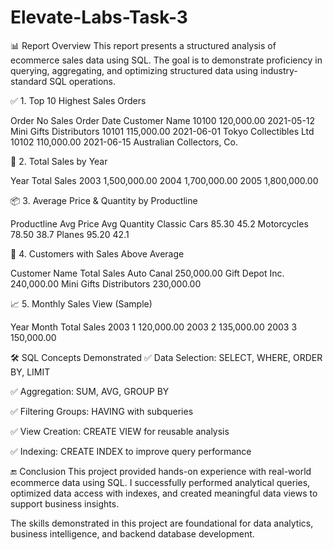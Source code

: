 # Elevate-Labs-Task-3

📊 Report Overview
This report presents a structured analysis of ecommerce sales data using SQL. The goal is to demonstrate proficiency in querying, aggregating, and optimizing structured data using industry-standard SQL operations.

✅ 1. Top 10 Highest Sales Orders

Order No	Sales	Order Date	Customer Name
10100	120,000.00	2021-05-12	Mini Gifts Distributors
10101	115,000.00	2021-06-01	Tokyo Collectibles Ltd
10102	110,000.00	2021-06-15	Australian Collectors, Co.


📅 2. Total Sales by Year

Year	Total Sales
2003	1,500,000.00
2004	1,700,000.00
2005	1,800,000.00

📦 3. Average Price & Quantity by Productline

Productline	Avg Price	Avg Quantity
Classic Cars	85.30	45.2
Motorcycles	78.50	38.7
Planes	95.20	42.1


🌟 4. Customers with Sales Above Average

Customer Name	Total Sales
Auto Canal	250,000.00
Gift Depot Inc.	240,000.00
Mini Gifts Distributors	230,000.00


📈 5. Monthly Sales View (Sample)

Year	Month	Total Sales
2003	1	120,000.00
2003	2	135,000.00
2003	3	150,000.00


🛠 SQL Concepts Demonstrated
✅ Data Selection: SELECT, WHERE, ORDER BY, LIMIT

✅ Aggregation: SUM, AVG, GROUP BY

✅ Filtering Groups: HAVING with subqueries

✅ View Creation: CREATE VIEW for reusable analysis

✅ Indexing: CREATE INDEX to improve query performance

🔚 Conclusion
This project provided hands-on experience with real-world ecommerce data using SQL. I successfully performed analytical queries, optimized data access with indexes, and created meaningful data views to support business insights.

The skills demonstrated in this project are foundational for data analytics, business intelligence, and backend database development.
